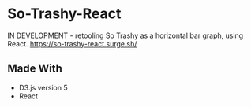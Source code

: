 # So-Trashy-React

IN DEVELOPMENT - retooling So Trashy as a horizontal bar graph, using React.
https://so-trashy-react.surge.sh/

## Made With
- D3.js version 5
- React
